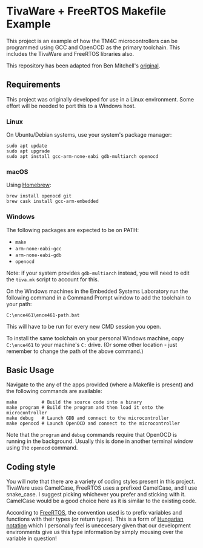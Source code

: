 # TivaWare + FreeRTOS Makefile Example

This project is an example of how the TM4C microcontrollers can be programmed
using GCC and OpenOCD as the primary toolchain. This includes the TivaWare and
FreeRTOS libraries also.

This repository has been adapted fron Ben Mitchell's
[original](https://eng-git.canterbury.ac.nz/bmi32/464_freertos_makefile).

## Requirements

This project was originally developed for use in a Linux environment. Some
effort will be needed to port this to a Windows host.

### Linux

On Ubuntu/Debian systems, use your system's package manager:

```
sudo apt update
sudo apt upgrade
sudo apt install gcc-arm-none-eabi gdb-multiarch openocd
```

### macOS

Using [Homebrew](https://brew.sh/):

    brew install openocd git
    brew cask install gcc-arm-embedded

### Windows

The following packages are expected to be on PATH:

* `make`
* `arm-none-eabi-gcc`
* `arm-none-eabi-gdb`
* `openocd`

Note: if your system provides `gdb-multiarch` instead, you will need to edit the
`tiva.mk` script to account for this.

On the Windows machines in the Embedded Systems Laboratory run the following
command in a Command Prompt window to add the toolchain to your path:

    C:\ence461\ence461-path.bat

This will have to be run for every new CMD session you open.

To install the same toolchain on your personal Windows machine, copy
`C:\ence461` to your machine's `C:` drive. (Or some other location - just
remember to change the path of the above command.)

## Basic Usage

Navigate to the any of the apps provided (where a Makefile is present) and the
following commands are available:

    make         # Build the source code into a binary
    make program # Build the program and then load it onto the microcontroller
    make debug   # Launch GDB and connect to the microcontroller
    make openocd # Launch OpenOCD and connect to the microcontroller

Note that the `program` and `debug` commands require that OpenOCD is running in
the background. Usually this is done in another terminal window using the
`openocd` command.

## Coding style

You will note that there are a variety of coding styles present in this project.
TivaWare uses CamelCase, FreeRTOS uses a prefixed CamelCase, and I use
snake_case. I suggest picking whichever you prefer and sticking with it.
CamelCase would be a good choice here as it is similar to the existing code.

According to
[FreeRTOS](https://www.freertos.org/FreeRTOS-Coding-Standard-and-Style-Guide.html),
the convention used is to prefix variables and functions with their types (or
return types). This is a form of [Hungarian
notation](https://en.wikipedia.org/wiki/Hungarian_notation) which I personally
feel is uneccesary given that our development environments give us this type
information by simply mousing over the variable in question!
